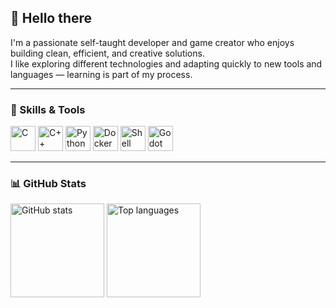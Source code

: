 ## 👋 Hello there

I'm a passionate self-taught developer and game creator who enjoys building clean, efficient, and creative solutions.  
I like exploring different technologies and adapting quickly to new tools and languages — learning is part of my process.

---

### 🧠 Skills & Tools

<p align="left">
  <img src="https://cdn.jsdelivr.net/gh/devicons/devicon/icons/c/c-original.svg" alt="C" width="40" height="40"/>
  <img src="https://cdn.jsdelivr.net/gh/devicons/devicon/icons/cplusplus/cplusplus-original.svg" alt="C++" width="40" height="40"/>
  <img src="https://cdn.jsdelivr.net/gh/devicons/devicon/icons/python/python-original.svg" alt="Python" width="40" height="40"/>
  <img src="https://cdn.jsdelivr.net/gh/devicons/devicon/icons/docker/docker-original.svg" alt="Docker" width="40" height="40"/>
  <img src="https://cdn.jsdelivr.net/gh/devicons/devicon/icons/bash/bash-original.svg" alt="Shell" width="40" height="40"/>
  <img src="https://cdn.jsdelivr.net/gh/devicons/devicon/icons/godot/godot-original.svg" alt="Godot" width="40" height="40"/>
</p>

---

### 📊 GitHub Stats

<p align="left">
  <img src="https://github-readme-stats.vercel.app/api?username=YOUR_GITHUB_USERNAME&show_icons=true&hide_title=true&hide_border=true&theme=transparent&count_private=true" alt="GitHub stats" height="150"/>
  <img src="https://github-readme-stats.vercel.app/api/top-langs/?username=YOUR_GITHUB_USERNAME&layout=compact&hide_border=true&theme=transparent" alt="Top languages" height="150"/>
</p>
